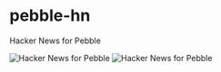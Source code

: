 pebble-hn
=========

Hacker News for Pebble

![Hacker News for Pebble](http://i.imgur.com/yRkNXCa)
![Hacker News for Pebble](http://i.imgur.com/Owig2x7)
